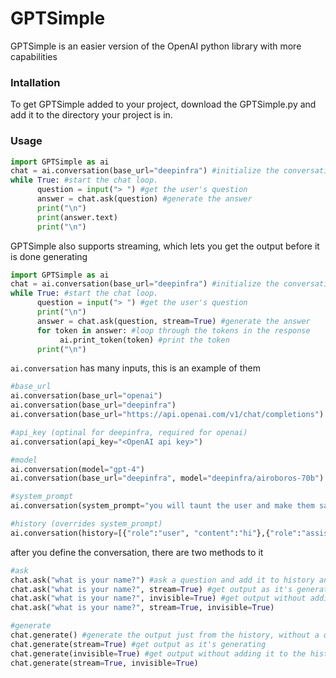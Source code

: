 # GPTSimple
GPTSimple is an easier version of the OpenAI python library with more capabilities
### Intallation
To get GPTSimple added to your project, download the GPTSimple.py and add it to the directory your project is in.
### Usage
```python
import GPTSimple as ai
chat = ai.conversation(base_url="deepinfra") #initialize the conversation
while True: #start the chat loop.
      question = input("> ") #get the user's question
      answer = chat.ask(question) #generate the answer
      print("\n")
      print(answer.text)
      print("\n")
```
GPTSimple also supports streaming, which lets you get the output before it is done generating
```python
import GPTSimple as ai
chat = ai.conversation(base_url="deepinfra") #initialize the conversation
while True: #start the chat loop.
      question = input("> ") #get the user's question
      print("\n")
      answer = chat.ask(question, stream=True) #generate the answer
      for token in answer: #loop through the tokens in the response
           ai.print_token(token) #print the token
      print("\n")
```
`ai.conversation` has many inputs, this is an example of them
```python
#base_url
ai.conversation(base_url="openai")
ai.conversation(base_url="deepinfra")
ai.conversation(base_url="https://api.openai.com/v1/chat/completions")

#api_key (optinal for deepinfra, required for openai)
ai.conversation(api_key="<OpenAI api key>")

#model
ai.conversation(model="gpt-4")
ai.conversation(base_url="deepinfra", model="deepinfra/airoboros-70b")

#system_prompt
ai.conversation(system_prompt="you will taunt the user and make them sad")

#history (overrides system_prompt)
ai.conversation(history=[{"role":"user", "content":"hi"},{"role":"assistant", "content":"i hate you"},{"role":"user", "content":"RUDE!"}])
```
after you define the conversation, there are two methods to it 
```python
#ask
chat.ask("what is your name?") #ask a question and add it to history and get the output
chat.ask("what is your name?", stream=True) #get output as it's generating
chat.ask("what is your name?", invisible=True) #get output without adding it to the history
chat.ask("what is your name?", stream=True, invisible=True)

#generate
chat.generate() #generate the output just from the history, without a question
chat.generate(stream=True) #get output as it's generating
chat.generate(invisible=True) #get output without adding it to the history
chat.generate(stream=True, invisible=True)
```



